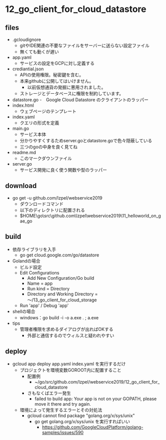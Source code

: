 # 12_go_client_for_cloud_datastore
## files
- .gcloudignore
    - gitやIDE関連の不要なファイルをサーバーに送らない設定ファイル
    - 無くても動くが遅い
- app.yaml
    - サービスの設定をGCPに対し定義する
- crediantial.json
    - APIの使用権限。秘密鍵を含む。
    - 本来githubに公開してはいけません。
        - 以前仮想通貨の発掘に悪用されました。
    - ストレージとデータベースに権限を制約しています。
- datastore.go
    -　Google Cloud Datastore のクライアントのラッパー
- index.html
    - ウェブページのテンプレート
- index.yaml
    - クエリの形式を定義
- main.go
    - サービス本体
    - 分かりやすくするためserver.goとdatastore.goで色々隠蔽している
    - 三つのgoの中身を良く見てね
- readme.md
    - このマークダウンファイル
- server.go
    - サービス開発に良く使う関数や型のラッパー
## download
- go get -u github.com/lzpel/webservice2019
    - ダウンロードコマンド
    - 以下のディレクトリに配置される
    - $HOME\go\src\github.com\lzpel\webservice2019\11_helloworld_on_gae_go
## build
- 依存ライブラリを入手
    - go get cloud.google.com/go/datastore
- Golandの場合
    - ビルド設定
    - Edit Configurations
        - Add New Configuration/Go build
        - Name = app
        - Run kind = Directory
        - Directory and Working Directory = ～/13_go_client_for_cloud_storage
  - Run 'app' / Debug 'app'
- shellの場合
  - windows：go build -i -o a.exe . ; a.exe
- tips
  - 管理者権限を求めるダイアログが出ればOKする
    - 外部と通信するのでウィルスと疑われやすい
## deploy
- gcloud app deploy app.yaml index.yaml を実行するだけ
  - プロジェクトを環境変数GOROOT内に配置すること
    - 配置例
      - ~/go/src/github.com/lzpel/webservice2019/12_go_client_for_cloud_datastore
    - さもなくばエラー発生
      - failed to build app: Your app is not on your GOPATH, please move it there and try again.
  - 環境によって発生するエラーとその対処法
    - gcloud cannot find package "golang.org/x/sys/unix"
      - go get golang.org/x/sys/unix を実行すればいい
        - https://github.com/GoogleCloudPlatform/golang-samples/issues/590